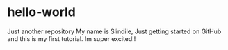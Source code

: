 # hello-world
Just another repository
My name is Slindile, Just getting started on GitHub and this is my first tutorial. Im super excited!!
